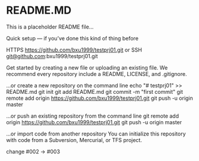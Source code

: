 README.MD
=========

This is a placeholder README file...

Quick setup — if you’ve done this kind of thing before

HTTPS
https://github.com/bxu1999/testprj01.git
or SSH
git@github.com:bxu1999/testprj01.git

Get started by creating a new file or uploading an existing file. We recommend every repository include a README, LICENSE, and .gitignore.

…or create a new repository on the command line
echo "# testprj01" >> README.md
git init
git add README.md
git commit -m "first commit"
git remote add origin https://github.com/bxu1999/testprj01.git
git push -u origin master

…or push an existing repository from the command line
git remote add origin https://github.com/bxu1999/testprj01.git
git push -u origin master

…or import code from another repository
You can initialize this repository with code from a Subversion, Mercurial, or TFS project.

change #002 -> #003
